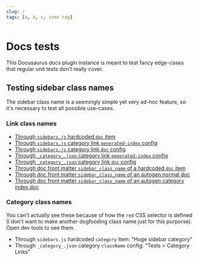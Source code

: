 ```yaml
---
slug: /
tags: [a, b, c, some tag]
---
```


# Docs tests

This Docusaurus docs plugin instance is meant to test fancy edge-cases that regular unit tests don't really cover.

## Testing sidebar class names

The sidebar class name is a seemingly simple yet very ad-hoc feature, so it's necessary to test all possible use-cases.

### Link class names

- [Through `sidebars.js` hardcoded `doc` item](index.md)
- [Through `sidebars.js` category link `generated-index` config](/tests/docs/category/tests)
- [Through `sidebars.js` category link `doc` config](./toc/toc-test.md)
- [Through `_category_.json` category link `generated-index` config](/tests/docs/category-links-generated-index-slug)
  <!-- TODO The link below would replace the link text instead of the link URL. This shouldn't happen. This also causes the actual link URL to fail to be replaced. Should be solved when migrating to Remark plugin -->
  <!-- [./tests/category-links/explicit-doc-index/sample-doc.md](./tests/category-links/explicit-doc-index/sample-doc.md) -->
- [Through `_category_.json` category link `doc` config](./tests/category-links/explicit-doc-index/sample-doc.md)
- [Through doc front matter `sidebar_class_name` of a hardcoded `doc` item](./tests/category-links/with-category-name-doc/sample-doc.md)
- [Through doc front matter `sidebar_class_name` of an autogen normal doc](./tests/category-links/with-category-name-doc/sample-doc.md)
- [Through doc front matter `sidebar_class_name` of an autogen category index doc](./tests/category-links/with-index-doc/index.md)

### Category class names

You can't actually see these because of how the `red` CSS selector is defined (I don't want to make another dogfooding class name just for this purporse). Open dev tools to see them.

- Through `sidebars.js` hardcoded `category` item: "Huge sidebar category"
- Through `_category_.json` category `className` config: "Tests > Category Links"
